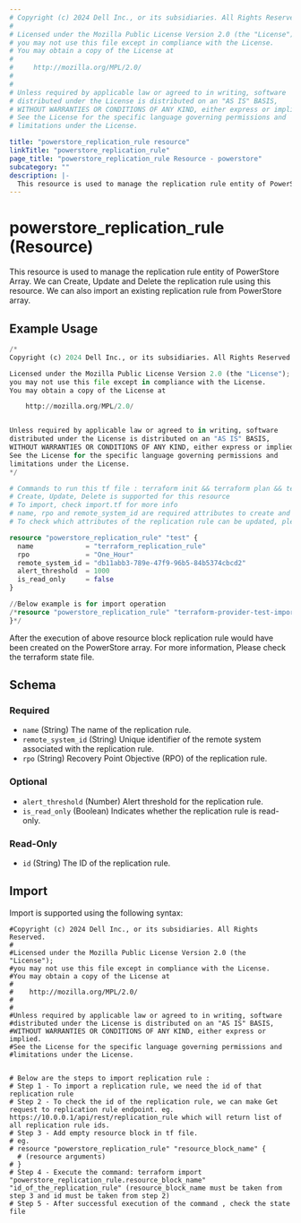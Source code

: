 ```yaml
---
# Copyright (c) 2024 Dell Inc., or its subsidiaries. All Rights Reserved.
# 
# Licensed under the Mozilla Public License Version 2.0 (the "License");
# you may not use this file except in compliance with the License.
# You may obtain a copy of the License at
# 
#     http://mozilla.org/MPL/2.0/
# 
# 
# Unless required by applicable law or agreed to in writing, software
# distributed under the License is distributed on an "AS IS" BASIS,
# WITHOUT WARRANTIES OR CONDITIONS OF ANY KIND, either express or implied.
# See the License for the specific language governing permissions and
# limitations under the License.

title: "powerstore_replication_rule resource"
linkTitle: "powerstore_replication_rule"
page_title: "powerstore_replication_rule Resource - powerstore"
subcategory: ""
description: |-
  This resource is used to manage the replication rule entity of PowerStore Array. We can Create, Update and Delete the replication rule using this resource. We can also import an existing replication rule from PowerStore array.
---
```


# powerstore_replication_rule (Resource)

This resource is used to manage the replication rule entity of PowerStore Array. We can Create, Update and Delete the replication rule using this resource. We can also import an existing replication rule from PowerStore array.

## Example Usage

```terraform
/*
Copyright (c) 2024 Dell Inc., or its subsidiaries. All Rights Reserved.

Licensed under the Mozilla Public License Version 2.0 (the "License");
you may not use this file except in compliance with the License.
You may obtain a copy of the License at

    http://mozilla.org/MPL/2.0/


Unless required by applicable law or agreed to in writing, software
distributed under the License is distributed on an "AS IS" BASIS,
WITHOUT WARRANTIES OR CONDITIONS OF ANY KIND, either express or implied.
See the License for the specific language governing permissions and
limitations under the License.
*/

# Commands to run this tf file : terraform init && terraform plan && terraform apply
# Create, Update, Delete is supported for this resource
# To import, check import.tf for more info
# name, rpo and remote_system_id are required attributes to create and update
# To check which attributes of the replication rule can be updated, please refer Product Guide in the documentation

resource "powerstore_replication_rule" "test" {
  name             = "terraform_replication_rule"
  rpo              = "One_Hour"
  remote_system_id = "db11abb3-789e-47f9-96b5-84b5374cbcd2"
  alert_threshold  = 1000
  is_read_only     = false
}

//Below example is for import operation
/*resource "powerstore_replication_rule" "terraform-provider-test-import" {
}*/
```

After the execution of above resource block replication rule would have been created on the PowerStore array. For more information, Please check the terraform state file.

<!-- schema generated by tfplugindocs -->
## Schema

### Required

- `name` (String) The name of the replication rule.
- `remote_system_id` (String) Unique identifier of the remote system associated with the replication rule.
- `rpo` (String) Recovery Point Objective (RPO) of the replication rule.

### Optional

- `alert_threshold` (Number) Alert threshold for the replication rule.
- `is_read_only` (Boolean) Indicates whether the replication rule is read-only.

### Read-Only

- `id` (String) The ID of the replication rule.

## Import

Import is supported using the following syntax:

```shell
#Copyright (c) 2024 Dell Inc., or its subsidiaries. All Rights Reserved.
#
#Licensed under the Mozilla Public License Version 2.0 (the "License");
#you may not use this file except in compliance with the License.
#You may obtain a copy of the License at
#
#    http://mozilla.org/MPL/2.0/
#
#
#Unless required by applicable law or agreed to in writing, software
#distributed under the License is distributed on an "AS IS" BASIS,
#WITHOUT WARRANTIES OR CONDITIONS OF ANY KIND, either express or implied.
#See the License for the specific language governing permissions and
#limitations under the License.


# Below are the steps to import replication rule :
# Step 1 - To import a replication rule, we need the id of that replication rule 
# Step 2 - To check the id of the replication rule, we can make Get request to replication rule endpoint. eg. https://10.0.0.1/api/rest/replication_rule which will return list of all replication rule ids.
# Step 3 - Add empty resource block in tf file. 
# eg. 
# resource "powerstore_replication_rule" "resource_block_name" {
  # (resource arguments)
# }
# Step 4 - Execute the command: terraform import "powerstore_replication_rule.resource_block_name" "id_of_the_replication_rule" (resource_block_name must be taken from step 3 and id must be taken from step 2)
# Step 5 - After successful execution of the command , check the state file
``` 
